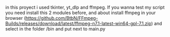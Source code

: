 in this proyect i used tkinter, yt_dlp and ffmpeg. If you wanna test my script you need install this 2 modules before, and about install ffmpeg in your browser (https://github.com/BtbN/FFmpeg-Builds/releases/download/latest/ffmpeg-n7.1-latest-win64-gpl-7.1.zip) and select in the folder /bin and put next to main.py  
